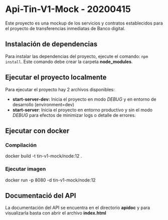 # Api-Tin-V1-Mock - 20200415
Este proyecto es una mockup de los servicios y contratos establecidos para el proyecto de transferencias inmediatas de Banco digital.

## Instalación de dependencias
Para instalar las dependencias del proyecto, ejecute el comando: `npm install`. Este comando debe crear la carpeta **node_modules**.

## Ejecutar el proyecto localmente
Para ejecutar el proyecto hay 2 archivos disponibles:
- **start-server-dev:** Inicia el proyecto en modo *DEBUG* y en entorno de desarrollo (environment=dev)
- **start-server**: Inicia el proyecto en entorno productivo y sin el modo *DEBUG* para efectos de minimizar logs o detalle de errores.

## Ejecutar con docker
### Compilación
docker build -t tin-v1-mock/node:12 .
### Ejecutar imagen
docker run -p 8080 -d tin-v1-mock/node:12

## Documentació del API
La documentación del API se encuentra en el directorio **apidoc** y para visualizarla basta con abrir el archivo **index.html**
